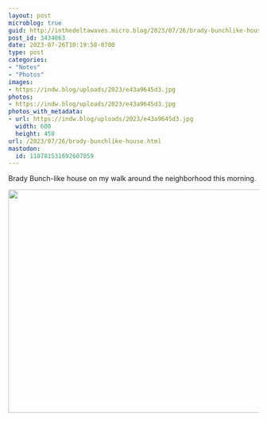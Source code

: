 ```yaml
---
layout: post
microblog: true
guid: http://inthedeltawaves.micro.blog/2023/07/26/brady-bunchlike-house.html
post_id: 3434863
date: 2023-07-26T10:19:58-0700
type: post
categories:
- "Notes"
- "Photos"
images:
- https://indw.blog/uploads/2023/e43a9645d3.jpg
photos:
- https://indw.blog/uploads/2023/e43a9645d3.jpg
photos_with_metadata:
- url: https://indw.blog/uploads/2023/e43a9645d3.jpg
  width: 600
  height: 450
url: /2023/07/26/brady-bunchlike-house.html
mastodon:
  id: 110781531692607059
---
```

Brady Bunch-like house on my walk around the neighborhood this morning. 

<img src="uploads/2023/e43a9645d3.jpg" width="600" height="450" alt="">
